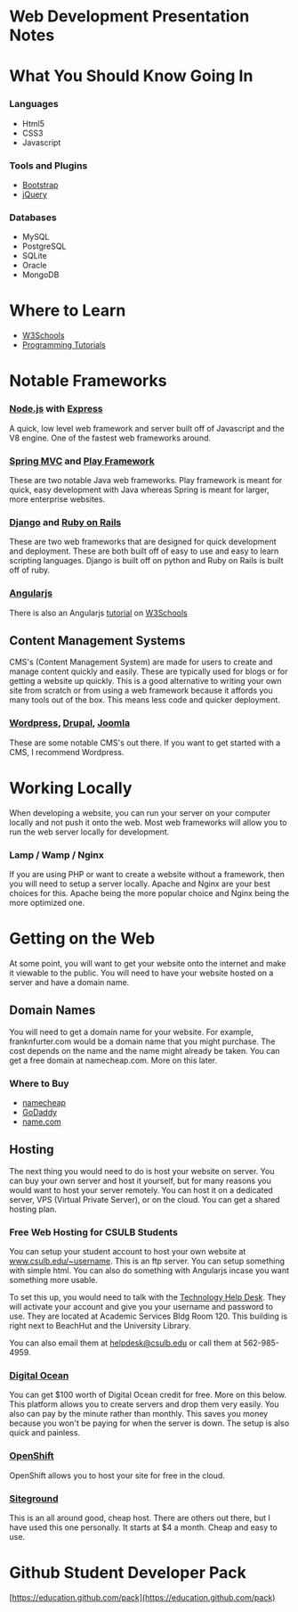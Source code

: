 # Web Development Presentation Notes

# What You Should Know Going In

### Languages
- Html5
- CSS3
- Javascript

### Tools and Plugins
- [Bootstrap](http://getbootstrap.com/)
- [jQuery](http://jquery.com/)

### Databases
- MySQL
- PostgreSQL
- SQLite
- Oracle
- MongoDB

# Where to Learn
- [W3Schools](http://www.w3schools.com/)
- [Programming Tutorials](http://programming-motherfucker.com/become.html)

# Notable Frameworks

### [Node.js](https://nodejs.org/) with [Express](http://expressjs.com/)
A quick, low level web framework and server built off of Javascript and the V8 engine. One of the fastest web frameworks around.

### [Spring MVC](http://spring.io/) and [Play Framework](https://www.playframework.com/)
These are two notable Java web frameworks. Play framework is meant for quick, easy development with Java whereas Spring is meant for larger, more enterprise websites.

### [Django](https://www.djangoproject.com/) and [Ruby on Rails](http://rubyonrails.org/)
These are two web frameworks that are designed for quick development and deployment. These are both built off of easy to use and easy to learn scripting languages. Django is built off on python and Ruby on Rails is built off of ruby.

### [Angularjs](https://angularjs.org/)
There is also an Angularjs [tutorial](http://www.w3schools.com/angular/) on [W3Schools](http://www.w3schools.com/)


## Content Management Systems
CMS's (Content Management System) are made for users to create and manage content quickly and easily. These are typically used for blogs or for getting a website up quickly. This is a good alternative to writing your own site from scratch or from using a web framework because it affords you many tools out of the box. This means less code and quicker deployment.

### [Wordpress](https://wordpress.org/), [Drupal](https://www.drupal.org/), [Joomla](http://www.joomla.org/)
These are some notable CMS's out there. If you want to get started with a CMS, I recommend Wordpress.

# Working Locally
When developing a website, you can run your server on your computer locally and not push it onto the web. Most web frameworks will allow you to run the web server locally for development.

### Lamp / Wamp / Nginx
If you are using PHP or want to create a website without a framework, then you will need to setup a server locally. Apache and Nginx are your best choices for this. Apache being the more popular choice and Nginx being the more optimized one.



# Getting on the Web
At some point, you will want to get your website onto the internet and make it viewable to the public. You will need to have your website hosted on a server and have a domain name.

## Domain Names
You will need to get a domain name for your website. For example, franknfurter.com would be a domain name that you might purchase. The cost depends on the name and the name might already be taken. You can get a free domain at namecheap.com. More on this later.

### Where to Buy
- [namecheap](https://www.namecheap.com/?gclid=CM7trs_VssQCFQaQaQod-VsAeQ)
- [GoDaddy](https://www.godaddy.com/)
- [name.com](https://www.name.com/)

## Hosting
The next thing you would need to do is host your website on server. You can buy your own server and host it yourself, but for many reasons you would want to host your server remotely. You can host it on a dedicated server, VPS (Virtual Private Server), or on the cloud. You can get a shared hosting plan.

### Free Web Hosting for CSULB Students
You can setup your student account to host your own website at www.csulb.edu/~username. This is an ftp server. You can setup something with simple html. You can also do something with Angularjs incase you want something more usable.

To set this up, you would need to talk with the [Technology Help Desk](http://web.csulb.edu/divisions/aa/academic_technology/thd/). They will activate your account and give you your username and password to use. They are located at Academic Services Bldg Room 120. This building is right next to BeachHut and the University Library.

You can also email them at [helpdesk@csulb.edu](helpdesk@csulb.edu) or call them at 562-985-4959.

### [Digital Ocean](https://www.digitalocean.com/)
You can get $100 worth of Digital Ocean credit for free. More on this below. This platform allows you to create servers and drop them very easily. You also can pay by the minute rather than monthly. This saves you money because you won't be paying for when the server is down. The setup is also quick and painless.

### [OpenShift](https://www.openshift.com/)
OpenShift allows you to host your site for free in the cloud.

### [Siteground](https://www.siteground.com/)
This is an all around good, cheap host. There are others out there, but I have used this one personally. It starts at $4 a month. Cheap and easy to use.



# Github Student Developer Pack
[https://education.github.com/pack](https://education.github.com/pack)

